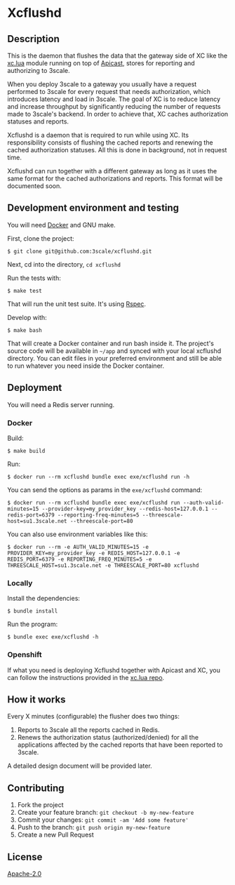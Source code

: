 # Xcflushd

## Description

This is the daemon that flushes the data that the gateway side of XC like the
[xc.lua](https://github.com/3scale/xc.lua) module running on top of [Apicast](https://github.com/3scale/apicast), stores for reporting and authorizing to 3scale.

When you deploy 3scale to a gateway you usually have a request performed to
3scale for every request that needs authorization, which introduces latency and
load in 3scale. The goal of XC is to reduce latency and increase throughput by
significantly reducing the number of requests made to 3scale's backend. In
order to achieve that, XC caches authorization statuses and reports.

Xcflushd is a daemon that is required to run while using XC. Its responsibility
consists of flushing the cached reports and renewing the cached authorization
statuses. All this is done in background, not in request time.

Xcflushd can run together with a different gateway as long as it uses the same
format for the cached authorizations and reports. This format will be
documented soon.

## Development environment and testing

You will need [Docker](https://www.docker.com/) and GNU make.

First, clone the project:
```
$ git clone git@github.com:3scale/xcflushd.git
```

Next, cd into the directory, `cd xcflushd`

Run the tests with:
```
$ make test
```

That will run the unit test suite. It's using [Rspec](https://rspec.info).

Develop with:
```
$ make bash
```

That will create a Docker container and run bash inside it. The project's
source code will be available in `~/app` and synced with your local xcflushd
directory. You can edit files in your preferred environment and still be able
to run whatever you need inside the Docker container.


## Deployment

You will need a Redis server running.

### Docker

Build:
```
$ make build
```

Run:
```
$ docker run --rm xcflushd bundle exec exe/xcflushd run -h
```

You can send the options as params in the `exe/xcflushd` command:
```
$ docker run --rm xcflushd bundle exec exe/xcflushd run --auth-valid-minutes=15 --provider-key=my_provider_key --redis-host=127.0.0.1 --redis-port=6379 --reporting-freq-minutes=5 --threescale-host=su1.3scale.net --threescale-port=80
```

You can also use environment variables like this:
```
$ docker run --rm -e AUTH_VALID_MINUTES=15 -e PROVIDER_KEY=my_provider_key -e REDIS_HOST=127.0.0.1 -e REDIS_PORT=6379 -e REPORTING_FREQ_MINUTES=5 -e THREESCALE_HOST=su1.3scale.net -e THREESCALE_PORT=80 xcflushd
```

### Locally

Install the dependencies:
```
$ bundle install
```

Run the program:
```
$ bundle exec exe/xcflushd -h
```

### Openshift

If what you need is deploying Xcflushd together with Apicast and XC, you can
follow the instructions provided in the [xc.lua repo](https://github.com/3scale/xc.lua).


## How it works

Every X minutes (configurable) the flusher does two things:

1. Reports to 3scale all the reports cached in Redis.
2. Renews the authorization status (authorized/denied) for all the
   applications affected by the cached reports that have been reported to
   3scale.

A detailed design document will be provided later.


## Contributing

1. Fork the project
2. Create your feature branch: `git checkout -b my-new-feature`
3. Commit your changes: `git commit -am 'Add some feature'`
4. Push to the branch: `git push origin my-new-feature`
5. Create a new Pull Request


## License

[Apache-2.0](https://www.apache.org/licenses/LICENSE-2.0)

